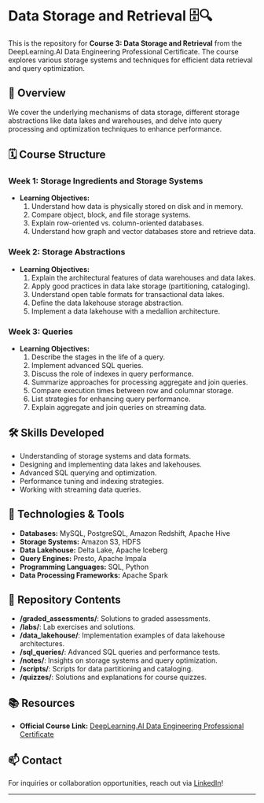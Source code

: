 # Data Storage and Retrieval 🗄️🔍

This is the repository for **Course 3: Data Storage and Retrieval** from the DeepLearning.AI Data Engineering Professional Certificate. The course explores various storage systems and techniques for efficient data retrieval and query optimization.

## 📖 Overview

We cover the underlying mechanisms of data storage, different storage abstractions like data lakes and warehouses, and delve into query processing and optimization techniques to enhance performance.

## 🗓 Course Structure

### **Week 1: Storage Ingredients and Storage Systems**

- **Learning Objectives:**
  1. Understand how data is physically stored on disk and in memory.
  2. Compare object, block, and file storage systems.
  3. Explain row-oriented vs. column-oriented databases.
  4. Understand how graph and vector databases store and retrieve data.

### **Week 2: Storage Abstractions**

- **Learning Objectives:**
  1. Explain the architectural features of data warehouses and data lakes.
  2. Apply good practices in data lake storage (partitioning, cataloging).
  3. Understand open table formats for transactional data lakes.
  4. Define the data lakehouse storage abstraction.
  5. Implement a data lakehouse with a medallion architecture.

### **Week 3: Queries**

- **Learning Objectives:**
  1. Describe the stages in the life of a query.
  2. Implement advanced SQL queries.
  3. Discuss the role of indexes in query performance.
  4. Summarize approaches for processing aggregate and join queries.
  5. Compare execution times between row and columnar storage.
  6. List strategies for enhancing query performance.
  7. Explain aggregate and join queries on streaming data.

## 🛠 Skills Developed

- Understanding of storage systems and data formats.
- Designing and implementing data lakes and lakehouses.
- Advanced SQL querying and optimization.
- Performance tuning and indexing strategies.
- Working with streaming data queries.

## 🔧 Technologies & Tools

- **Databases:** MySQL, PostgreSQL, Amazon Redshift, Apache Hive
- **Storage Systems:** Amazon S3, HDFS
- **Data Lakehouse:** Delta Lake, Apache Iceberg
- **Query Engines:** Presto, Apache Impala
- **Programming Languages:** SQL, Python
- **Data Processing Frameworks:** Apache Spark

## 📂 Repository Contents

- **/graded_assessments/**: Solutions to graded assessments.
- **/labs/**: Lab exercises and solutions.
- **/data_lakehouse/**: Implementation examples of data lakehouse architectures.
- **/sql_queries/**: Advanced SQL queries and performance tests.
- **/notes/**: Insights on storage systems and query optimization.
- **/scripts/**: Scripts for data partitioning and cataloging.
- **/quizzes/**: Solutions and explanations for course quizzes.

## 📚 Resources

- **Official Course Link:** [DeepLearning.AI Data Engineering Professional Certificate](https://deeplearning.ai/courses/data-engineering)

## 📫 Contact

For inquiries or collaboration opportunities, reach out via [LinkedIn](https://www.linkedin.com/in/abdelhaks)!

---
